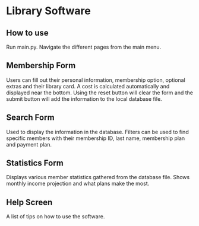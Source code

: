 # Library Software
## How to use
Run main.py. 
Navigate the different pages from the main menu.
## Membership Form
Users can fill out their personal information, membership option, optional extras and their library card. A cost is calculated automatically and displayed near the bottom. Using the reset button will clear the form and the submit button will add the information to the local database file.
## Search Form
Used to display the information in the database. Filters can be used to find specific members with their membership ID, last name, membership plan and payment plan.
## Statistics Form
Displays various member statistics gathered from the database file. Shows monthly income projection and what plans make the most.
## Help Screen
A list of tips on how to use the software.
